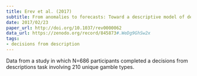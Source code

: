 ```yaml
---
title: Erev et al. (2017)
subtitle: From anomalies to forecasts: Toward a descriptive model of decisions under risk, under ambiguity, and from experience.
date: 2017/02/23
paper_url: http://doi.org/10.1037/rev0000062
data_url: https://zenodo.org/record/845873#.WeDg9GhSw2x
tags:
- decisions from description
---
```


Data from a study in which N=686 participants completed a decisions from descriptions task involving 210 unique gamble types.
